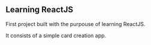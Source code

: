 ## Learning ReactJS

First project built with the purpouse of learning ReactJS.

It consists of a simple card creation app.
